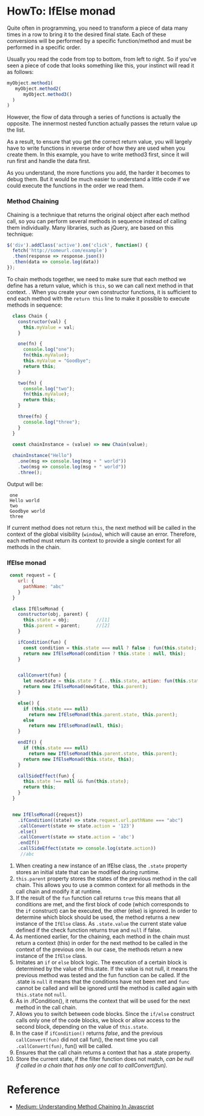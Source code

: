 # HowTo: IfElse monad
Quite often in programming, you need to transform a piece of data many times in a row to bring it to the desired final state. Each of these conversions will be performed by a specific function/method and must be performed in a specific order.

Usually you read the code from top to bottom, from left to right. So if you've seen a piece of code that looks something like this, your instinct will read it as follows:

```javascript
myObject.method1(
   myObject.method2(
      myObject.method3()
  )
)
```

However, the flow of data through a series of functions is actually the opposite. The innermost nested function actually passes the return value up the list.

As a result, to ensure that you get the correct return value, you will largely have to write functions in reverse order of how they are used when you create them. In this example, you have to write method3 first, since it will run first and handle the data first.

As you understand, the more functions you add, the harder it becomes to debug them. But it would be much easier to understand a little code if we could execute the functions in the order we read them.

### Method Chaining

Chaining is a technique that returns the original object after each method call, so you can perform several methods in sequence instead of calling them individually. Many libraries, such as jQuery, are based on this technique:

```javascript
$('div').addClass('active').on('click', function() {
  fetch('http://someurl.com/example')
  .then(response => response.json())
  .then(data => console.log(data))
});
```
To chain methods together, we need to make sure that each method we define has a return value, which is `this`, so we can call next method in that context. . When you create your own constructor functions, it is sufficient to end each method with the `return this` line to make it possible to execute methods in sequence:

```javascript
  class Chain {
    constructor(val) {
      this.myValue = val;
    }

    one(fn) {
      console.log("one");
      fn(this.myValue);
      this.myValue = "Goodbye";
      return this;
    }

    two(fn) {
      console.log("two");
      fn(this.myValue);
      return this;
    }

    three(fn) {
      console.log("three");
    }
  }
  
  const chainInstance = (value) => new Chain(value);

  chainInstance("Hello")
    .one(msg => console.log(msg + " world"))
    .two(msg => console.log(msg + " world"))
    .three();

```

Output will be: 

```
 one
 Hello world
 two
 Goodbye world
 three
```

If current method does not return `this`, the next method will be called in the context of the global visibility (`window`), which will cause an error. Therefore, each method must return its context to provide a single context for all methods in the chain.

### IfElse monad

```javascript
 const request = {
    url: {
      pathName: "abc"
    }
  }

  class IfElseMonad {
    constructor(obj, parent) {
      this.state = obj;          //[1]
      this.parent = parent;      //[2]
    }

    ifCondition(fun) {
      const condition = this.state === null ? false : fun(this.state);  //[3]
      return new IfElseMonad(condition ? this.state : null, this);      //[4]
    }


    callConvert(fun) {                                                  //[5]  
      let newState = this.state ? {...this.state, action: fun(this.state)} : null;
      return new IfElseMonad(newState, this.parent);                    //[6]
    }

    else() {                                                            //[7]  
      if (this.state === null)                                          //[8]  
        return new IfElseMonad(this.parent.state, this.parent);
      else
        return new IfElseMonad(null, this);
    }

    endIf() {
      if (this.state === null)                                           //[9]
        return new IfElseMonad(this.parent.state, this.parent);
      return new IfElseMonad(this.state, this);
    }

    callSideEffect(fun) {
      this.state !== null && fun(this.state);                           //[10]
      return this;
    }
  }


  new IfElseMonad({request})                                       
    .ifCondition((state) => state.request.url.pathName === "abc")
    .callConvert(state => state.action = '123')
    .else()
    .callConvert(state => state.action = 'abc')
    .endIf()
    .callSideEffect(state => console.log(state.action))
     //abc
```

1. When creating a new instance of an IfElse class, the `.state` property stores an initial state that can be modified during runtime.
2. `this.parent` property stores the states of the previous method in the call chain. This allows you to use a common context for all methods in the call chain and modify it at runtime.
3. If the result of the `fun` function call returns `true` this means that all conditions are met, and the first block of code (which corresponds to the `if` construct) can be executed, the other (else) is ignored. In order to determine which block should be used, the method returns a new instance of the `IfElse` class. As `.state.value` the current state value defined if the check function returns true and `null` if false. 
4. As mentioned earlier, for the chaining, each method in the chain must return a context (this) in order for the next method to be called in the context of the previous one. In our case, the methods return a new instance of the `IfElse` class.
5. Imitates an `if` or `else` block logic. The execution of a certain block is determined by the value of this.state. If the value is not null, it means the previous method was tested and the fun function can be called. If the .state is `null` it means that the conditions have not been met and `func` cannot be called and will be ignored until the method is called again with `this.state` not `null`.
6. As in .ifCondition(), it returns the context that will be used for the next method in the call chain.
7. Allows you to switch between code blocks. Since the `if/else` construct calls only one of the code blocks, we block or allow access to the second block, depending on the value of `this.state`.
8. In the case if `ifCondition()` returns _false_, and the previous `callConvert(fun)` did not call fun(), the next time you call `.callConvert(fun)`, fun() will be called.
9. Ensures that the call chain returns a context that has a .state property.
10. Store the current state, if the filter function does not match, _can be null if called in a chain that has only one call to callConvert(fun)._

# Reference
* [Medium: Understanding Method Chaining In Javascript](https://medium.com/backticks-tildes/understanding-method-chaining-in-javascript-647a9004bd4f)